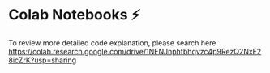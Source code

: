 # Colab Notebooks ⚡
To review more detailed code explanation, please search here <br/>
https://colab.research.google.com/drive/1NENJnphfbhqvzc4p9RezQ2NxF28icZrK?usp=sharing
